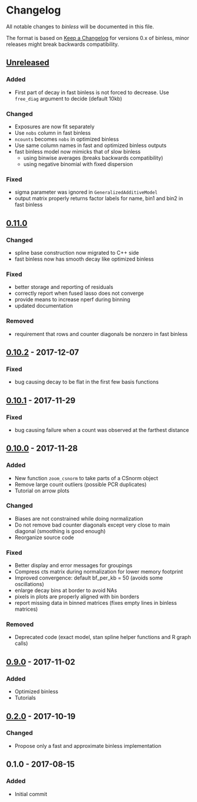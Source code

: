# Changelog
All notable changes to *binless* will be documented in this file.

The format is based on [Keep a Changelog](http://keepachangelog.com/en/1.0.0/)
for versions 0.x of binless, minor releases might break backwards compatibility.

## [Unreleased]
### Added
- First part of decay in fast binless is not forced to decrease. Use `free_diag`
 argument to decide (default 10kb)

### Changed
- Exposures are now fit separately
- Use `nobs` column in fast binless
- `ncounts` becomes `nobs` in optimized binless
- Use same column names in fast and optimized binless outputs
- fast binless model now mimicks that of slow binless
  - using binwise averages (breaks backwards compatibility)
  - using negative binomial with fixed dispersion

### Fixed
- sigma parameter was ignored in `GeneralizedAdditiveModel`
- output matrix properly returns factor labels for name, bin1 and bin2 in fast binless

## [0.11.0]
### Changed
- spline base construction now migrated to C++ side
- fast binless now has smooth decay like optimized binless

### Fixed
- better storage and reporting of residuals
- correctly report when fused lasso does not converge
- provide means to increase nperf during binning
- updated documentation

### Removed
- requirement that rows and counter diagonals be nonzero in fast binless

## [0.10.2] - 2017-12-07
### Fixed
- bug causing decay to be flat in the first few basis functions

## [0.10.1] - 2017-11-29
### Fixed
- bug causing failure when a count was observed at the farthest distance

## [0.10.0] - 2017-11-28
### Added
- New function `zoom_csnorm` to take parts of a CSnorm object
- Remove large count outliers (possible PCR duplicates)
- Tutorial on arrow plots
### Changed
- Biases are not constrained while doing normalization
- Do not remove bad counter diagonals except very close to main diagonal
  (smoothing is good enough)
- Reorganize source code
### Fixed
- Better display and error messages for groupings
- Compress cts matrix during normalization for lower memory footprint
- Improved convergence: default bf_per_kb = 50 (avoids some oscillations)
- enlarge decay bins at border to avoid NAs
- pixels in plots are properly aligned with bin borders
- report missing data in binned matrices (fixes empty lines in binless matrices)
### Removed
- Deprecated code (exact model, stan spline helper functions and R graph calls)

## [0.9.0] - 2017-11-02
### Added
- Optimized binless
- Tutorials

## [0.2.0] - 2017-10-19
### Changed
- Propose only a fast and approximate binless implementation

## 0.1.0 - 2017-08-15
### Added
- Initial commit


[Unreleased]: ../../compare/v0.11.0...HEAD
[0.11.0]: ../../compare/v0.10.2...v0.11.0
[0.10.2]: ../../compare/v0.10.1...v0.10.2
[0.10.1]: ../../compare/v0.10.0...v0.10.1
[0.10.0]: ../../compare/v0.9.0...v0.10.0
[0.9.0]: ../../compare/v0.2.0...v0.9.0
[0.2.0]: ../../compare/v0.1.0...v0.2.0

